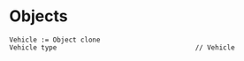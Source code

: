 # Objects

    Vehicle := Object clone
    Vehicle type                                   // Vehicle
